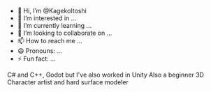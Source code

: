 - 👋 Hi, I’m @KagekoItoshi
- 👀 I’m interested in ...
- 🌱 I’m currently learning ...
- 💞️ I’m looking to collaborate on ...
- 📫 How to reach me ...
- 😄 Pronouns: ...
- ⚡ Fun fact: ...

C# and C++, Godot but I've also worked in Unity
Also a beginner 3D Character artist and hard surface modeler
